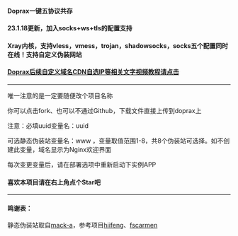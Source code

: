 #### Doprax一键五协议共存

#### 23.1.18更新，加入socks+ws+tls的配置支持

#### Xray内核，支持vless，vmess，trojan，shadowsocks，socks五个配置同时在线！支持自定义伪装网站

#### [Doprax后续自定义域名CDN自选IP等相关文字视频教程请点击](https://ygkkk.blogspot.com/2023/01/doprax-xray-v2ray-cdn.html)

------------------------

唯一注意的是一定要随便改个项目名称

你可以点击fork、也可以不通过Github，下载文件直接上传到doprax上

注意：必填uuid变量名：uuid

可选静态伪装站变量名：www ，变量取值范围1-8，共8个伪装站可选择。如不创建此变量，域名显示为Nginx欢迎界面

每次变更变量后，请在部署选项中重新启动下实例APP

#### 喜欢本项目请在右上角点个Star吧

---------------------------------------------------------------------------------------

#### 鸣谢表：
静态伪装站取自[mack-a](https://github.com/mack-a/v2ray-agent)，参考项目[hiifeng](https://github.com/hiifeng/V2ray-for-Doprax)、[fscarmen](https://github.com/fscarmen2/V2-for-Doprax)


